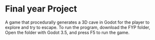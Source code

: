 # Final year Project
A game that procedurally generates a 3D cave in Godot for the player to explore and try to escape.
To run the program, download the FYP folder, Open the folder with Godot 3.5, and press F5 to run the game.
